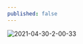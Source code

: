 ```yaml
---
published: false
---
```

<img src="https://i.ibb.co/J2RJy7K/2021-04-30-2-00-33.png" alt="2021-04-30-2-00-33" border="0" class="center">
